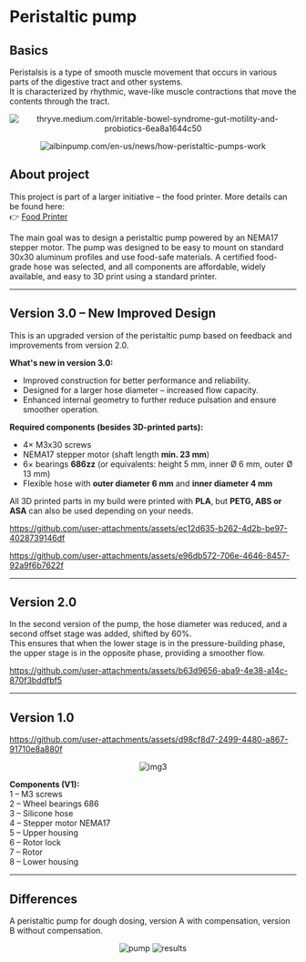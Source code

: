 # Peristaltic pump

## Basics

Peristalsis is a type of smooth muscle movement that occurs in various parts of the digestive tract and other systems.  
It is characterized by rhythmic, wave-like muscle contractions that move the contents through the tract.

<p align="center">
   <img src="https://github.com/user-attachments/assets/4fc360c6-a6c0-4841-80fc-df59311ee9b4" alt="thryve.medium.com/irritable-bowel-syndrome-gut-motility-and-probiotics-6ea8a1644c50">
</p>

<p align="center">
   <img src="https://github.com/user-attachments/assets/f7741d4b-e7eb-4f88-9c7a-94baa78f7a75" alt="albinpump.com/en-us/news/how-peristaltic-pumps-work">
</p>

## About project

This project is part of a larger initiative – the food printer. More details can be found here:  
👉 [Food Printer](https://github.com/TanskiSzymon/food-printer)

The main goal was to design a peristaltic pump powered by an NEMA17 stepper motor. The pump was designed to be easy to mount on standard 30x30 aluminum profiles and use food-safe materials. A certified food-grade hose was selected, and all components are affordable, widely available, and easy to 3D print using a standard printer.

---

## Version 3.0 – **New Improved Design**

This is an upgraded version of the peristaltic pump based on feedback and improvements from version 2.0.

**What's new in version 3.0:**
- Improved construction for better performance and reliability.
- Designed for a larger hose diameter – increased flow capacity.
- Enhanced internal geometry to further reduce pulsation and ensure smoother operation.

**Required components (besides 3D-printed parts):**
- 4× M3x30 screws  
- NEMA17 stepper motor (shaft length **min. 23 mm**)  
- 6× bearings **686zz** (or equivalents: height 5 mm, inner Ø 6 mm, outer Ø 13 mm)  
- Flexible hose with **outer diameter 6 mm** and **inner diameter 4 mm**

All 3D printed parts in my build were printed with **PLA**, but **PETG, ABS or ASA** can also be used depending on your needs.





https://github.com/user-attachments/assets/ec12d635-b262-4d2b-be97-4028739146df




https://github.com/user-attachments/assets/e96db572-706e-4646-8457-92a9f6b7622f


---

## Version 2.0

In the second version of the pump, the hose diameter was reduced, and a second offset stage was added, shifted by 60%.  
This ensures that when the lower stage is in the pressure-building phase, the upper stage is in the opposite phase, providing a smoother flow.

https://github.com/user-attachments/assets/b63d9656-aba9-4e38-a14c-870f3bddfbf5

---

## Version 1.0

https://github.com/user-attachments/assets/d98cf8d7-2499-4480-a867-91710e8a880f

<p align="center">
   <img src="https://github.com/user-attachments/assets/024fb578-a7cb-4599-8fb2-1a22547de4b0" alt="img3">
</p>

**Components (V1):**  
1 – M3 screws  
2 – Wheel bearings 686  
3 – Silicone hose  
4 – Stepper motor NEMA17  
5 – Upper housing  
6 – Rotor lock  
7 – Rotor  
8 – Lower housing

---

## Differences

A peristaltic pump for dough dosing, version A with compensation, version B without compensation.

<p align="center">
  <img src="https://github.com/user-attachments/assets/73d692c0-4d1b-477c-8003-bd680d21ffa7" alt="pump">
  <img src="https://github.com/TanskiSzymon/food-printer/assets/108231030/45d1698a-4a03-4c6b-9ab7-3a8c82f8efa0" alt="results">
</p>

